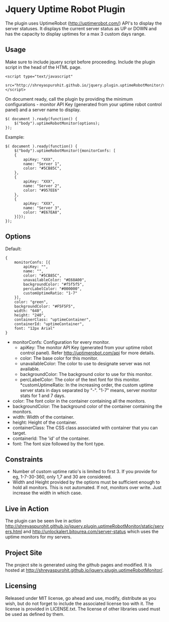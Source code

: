 Jquery Uptime Robot Plugin
==========================

The plugin uses UptimeRobot (http://uptimerobot.com/) API's to display the server statuses. It displays the current server status as UP or DOWN and has the capacity to display uptimes for a max 3 custom days range.

Usage
-----

Make sure to include jquery script before proceeding. Include the plugin script in the head of the HTML page.

	<script type="text/javascript" 
		src="http://shreyaspurohit.github.io/jquery.plugin.uptimeRobotMonitor/src/js/jquery.uptimeRobotMonitor.js"></script>
	
On document ready, call the plugin by providing the minimum configurations - monitor API Key (generated from your uptime robot control panel) and a server name to display.
	
	$( document ).ready(function() {
		$("body").uptimeRobotMonitor(options);
	});

Example:
	
	$( document ).ready(function() {
		$("body").uptimeRobotMonitor({monitorConfs: [
		{
			apiKey: "XXX",
			name: "Server 1",
			color: "#5CB85C",
		},
		{
			apiKey: "XXX",
			name: "Server 2",
			color: "#957EE6"
		},
		{
			apiKey: "XXX",
			name: "Server 3",
			color: "#E67EA8",
		}]});
	});
			
Options
-------
Default:

	{
	    monitorConfs: [{
	    	apiKey: "",
	    	name: "",
	    	color: "#5CB85C",
        	unavailableColor: "#E68A00",
        	backgroundColor: "#f5f5f5",
        	percLabelColor: "#000000",		            	
        	customUptimeRatio: "1-7"
	    }],			            
	    color: "green",
	    backgroundColor: "#F5F5F5",
	    width: "640",
	    height: "240",
	    containerClass: "uptimeContainer",
	    containerId: "uptimeContainer",
	    font: "12px Arial"
    }
    
* monitorConfs: Configuration for every monitor.
	* apiKey: The monitor API Key (generated from your uptime robot control panel). Refer http://uptimerobot.com/api for more details.
	* color: The base color for this monitor.
	* unavailableColor: The color to use to designate server was not available.
	* backgroundColor: The background color to use for this monitor.
	* percLabelColor: The color of the text font for this monitor.
	*customUptimeRatio: In the increasing order, the custom uptime server stats in days separated by "-". "1-7" means, server monitor stats for 1 and 7 days.
* color: The font color in the container containing all the monitors.
* backgroundColor: The background color of the container containing the monitors.
* width: Width of the container.
* height: Height of the container.
* containerClass: The CSS class associated with container that you can target.
* containerId: The 'id' of the container.
* font: The font size followed by the font type.

Constraints
-----------

* Number of custom uptime ratio's is limited to first 3. If you provide for eg, 1-7-30-360, only 1,7 and 30 are considered.
* Width and Height provided by the options must be sufficient enough to hold all monitors. This is not automated. If not, monitors over write. Just increase the width in which case.

Live in Action
--------------

The plugin can be seen live in action http://shreyaspurohit.github.io/jquery.plugin.uptimeRobotMonitor/static/servers.html and http://unlockalert.bitourea.com/server-status which uses the uptime monitors for my servers.

Project Site
------------

The project site is generated using the github pages and modified. It is hosted at http://shreyaspurohit.github.io/jquery.plugin.uptimeRobotMonitor/.

Licensing
---------
Released under MIT license, go ahead and use, modify, distribute as you wish, but do not forget to include the associated license too with it. The license is provided in LICENSE.txt. The license of other libraries used must be used as defined by them.   			